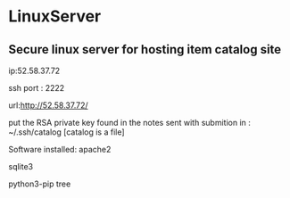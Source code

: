 # LinuxServer
## Secure linux server for hosting item catalog site
ip:52.58.37.72

ssh port : 2222

url:http://52.58.37.72/

put the RSA private key found in the notes sent with submition in : ~/.ssh/catalog [catalog is a file]

Software installed:
apache2

sqlite3 

python3-pip  tree
